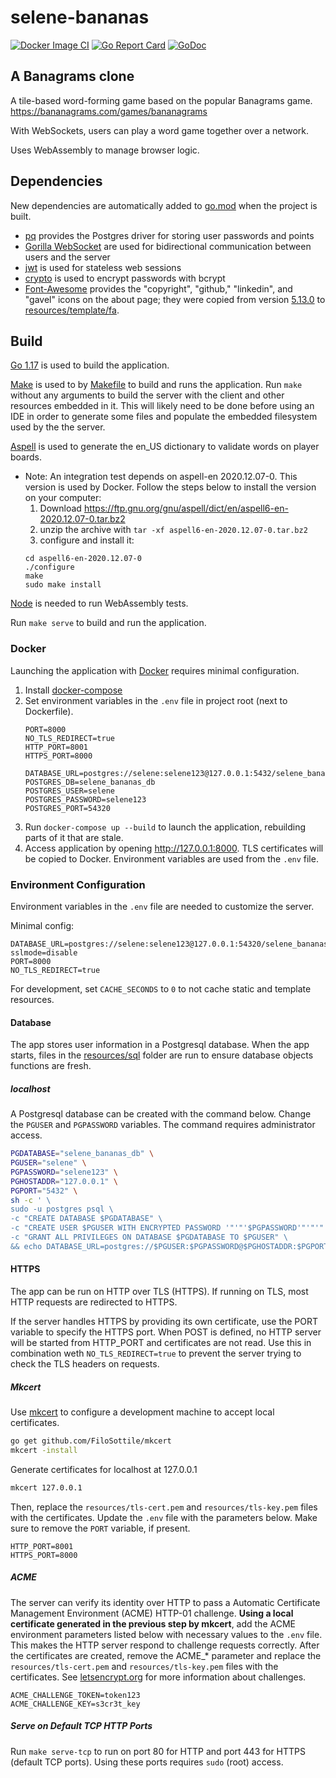 # selene-bananas

[![Docker Image CI](https://github.com/jacobpatterson1549/selene-bananas/actions/workflows/docker-image.yml/badge.svg)](https://github.com/jacobpatterson1549/selene-bananas/actions/workflows/docker-image.yml)
[![Go Report Card](https://goreportcard.com/badge/github.com/jacobpatterson1549/selene-bananas)](https://goreportcard.com/report/github.com/jacobpatterson1549/selene-bananas)
[![GoDoc](https://godoc.org/github.com/jacobpatterson1549/selene-bananas?status.svg)](https://godoc.org/github.com/jacobpatterson1549/selene-bananas)


## A Banagrams clone

A tile-based word-forming game based on the popular Banagrams game.  <https://bananagrams.com/games/bananagrams>

With WebSockets, users can play a word game together over a network.

Uses WebAssembly to manage browser logic.

## Dependencies

New dependencies are automatically added to [go.mod](go.mod) when the project is built.
* [pq](https://github.com/lib/pq) provides the Postgres driver for storing user passwords and points
* [Gorilla WebSocket](https://github.com/gorilla/websocket) are used for bidirectional communication between users and the server
* [jwt](https://github.com/golang-jwt/jwt) is used for stateless web sessions
* [crypto](https://github.com/golang/crypto) is used to  encrypt passwords with bcrypt
* [Font-Awesome](https://github.com/FortAwesome/Font-Awesome) provides the "copyright", "github," "linkedin", and "gavel" icons on the about page; they were copied from version [5.13.0](https://github.com/FortAwesome/Font-Awesome/releases/tag/5.13.0) to [resources/template/fa](resources/template/fa).

## Build

[Go 1.17](https://golang.org/dl/) is used to build the application.

[Make](https://www.gnu.org/software/make/) is used to by [Makefile](Makefile) to build and runs the application. Run `make` without any arguments to build the server with the client and other resources embedded in it.  This will likely need to be done before using an IDE in order to generate some files and populate the embedded filesystem used by the the server.

[Aspell](https://github.com/GNUAspell/aspell) is used to generate the en_US dictionary to validate words on player boards.
 * Note: An integration test depends on aspell-en 2020.12.07-0.  This version is used by Docker.  Follow the steps below to install the version on your computer:
   1. Download https://ftp.gnu.org/gnu/aspell/dict/en/aspell6-en-2020.12.07-0.tar.bz2
   1. unzip the archive with `tar -xf aspell6-en-2020.12.07-0.tar.bz2`
   1. configure and install it:
   ```
   cd aspell6-en-2020.12.07-0
   ./configure
   make
   sudo make install
   ```

[Node](https://github.com/nodejs) is needed to run WebAssembly tests.

Run `make serve` to build and run the application.

### Docker

Launching the application with [Docker](https://www.docker.com) requires minimal configuration.

1. Install [docker-compose](https://github.com/docker/compose)
1. Set environment variables in the `.env` file in project root (next to Dockerfile).
    ```
    PORT=8000
    NO_TLS_REDIRECT=true
    HTTP_PORT=8001
    HTTPS_PORT=8000

    DATABASE_URL=postgres://selene:selene123@127.0.0.1:5432/selene_bananas_db
    POSTGRES_DB=selene_bananas_db
    POSTGRES_USER=selene
    POSTGRES_PASSWORD=selene123
    POSTGRES_PORT=54320
    ```
1. Run `docker-compose up --build` to launch the application, rebuilding parts of it that are stale.
1. Access application by opening <http://127.0.0.1:8000>.  TLS certificates will be copied to Docker.  Environment variables are used from the `.env` file.

### Environment Configuration

Environment variables in the `.env` file are needed to customize the server.

Minimal config:
```
DATABASE_URL=postgres://selene:selene123@127.0.0.1:54320/selene_bananas_db?sslmode=disable
PORT=8000
NO_TLS_REDIRECT=true
```

For development, set `CACHE_SECONDS` to `0` to not cache static and template resources.

#### Database

The app stores user information in a Postgresql database.  When the app starts, files in the [resources/sql](resources/sql) folder are run to ensure database objects functions are fresh.

##### localhost

A Postgresql database can be created with the command below.  Change the `PGUSER` and `PGPASSWORD` variables.  The command requires administrator access.
```bash
PGDATABASE="selene_bananas_db" \
PGUSER="selene" \
PGPASSWORD="selene123" \
PGHOSTADDR="127.0.0.1" \
PGPORT="5432" \
sh -c ' \
sudo -u postgres psql \
-c "CREATE DATABASE $PGDATABASE" \
-c "CREATE USER $PGUSER WITH ENCRYPTED PASSWORD '"'"'$PGPASSWORD'"'"'" \
-c "GRANT ALL PRIVILEGES ON DATABASE $PGDATABASE TO $PGUSER" \
&& echo DATABASE_URL=postgres://$PGUSER:$PGPASSWORD@$PGHOSTADDR:$PGPORT/$PGDATABASE'
```

#### HTTPS

The app can be run on HTTP over TLS (HTTPS). If running on TLS, most HTTP requests are redirected to HTTPS.

If the server handles HTTPS by providing its own certificate, use the PORT variable to specify the HTTPS port. When POST is defined, no HTTP server will be started from HTTP_PORT and certificates are not read.  Use this in combination weth `NO_TLS_REDIRECT=true` to prevent the server trying to check the TLS headers on requests.

##### Mkcert

Use [mkcert](https://github.com/FiloSottile/mkcert) to configure a development machine to accept local certificates.
```bash
go get github.com/FiloSottile/mkcert
mkcert -install
```
Generate certificates for localhost at 127.0.0.1
```bash
mkcert 127.0.0.1
```
Then, replace the `resources/tls-cert.pem` and `resources/tls-key.pem` files with the certificates.  Update the `.env` file with the parameters below. Make sure to remove the `PORT` variable, if present.
```
HTTP_PORT=8001
HTTPS_PORT=8000
```

##### ACME

The server can verify its identity over HTTP to pass a Automatic Certificate Management Environment (ACME) HTTP-01 challenge.  **Using a local certificate generated in the previous step by mkcert**, add the ACME environment parameters listed below with necessary values to the `.env` file.  This makes the HTTP server respond to challenge requests correctly.  After the certificates are created, remove the ACME_* parameter and replace the `resources/tls-cert.pem` and `resources/tls-key.pem` files with the certificates. See [letsencrypt.org](https://letsencrypt.org/docs/challenge-types/#http-01-challenge) for more information about challenges.
```
ACME_CHALLENGE_TOKEN=token123
ACME_CHALLENGE_KEY=s3cr3t_key
```

##### Serve on Default TCP HTTP Ports

Run `make serve-tcp` to run on port 80 for HTTP and port 443 for HTTPS (default TCP ports).  Using these ports requires `sudo` (root) access.

